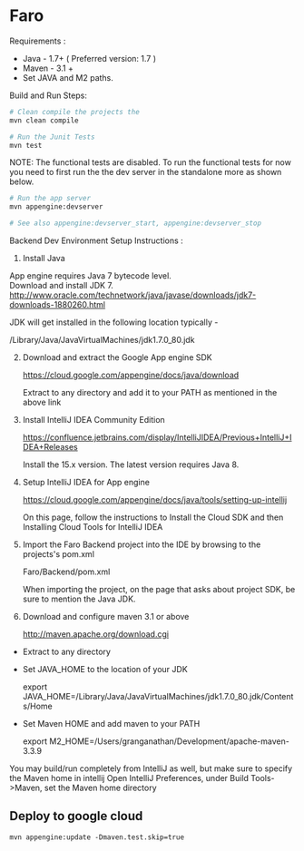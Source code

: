 Faro
=============================

Requirements : 
* Java - 1.7+ ( Preferred version: 1.7 ) 
* Maven - 3.1 +
* Set JAVA and M2 paths.


Build and Run Steps: 
```sh
# Clean compile the projects the 
mvn clean compile
```

```sh
# Run the Junit Tests
mvn test
````
NOTE: The functional tests are disabled. To run the functional tests for now you need to first run the the dev server in the standalone more as shown below. 

```sh
# Run the app server 
mvn appengine:devserver

# See also appengine:devserver_start, appengine:devserver_stop
```

Backend Dev Environment Setup Instructions :

1. Install Java

  App engine requires Java 7 bytecode level.  
  Download and install JDK 7. 
  http://www.oracle.com/technetwork/java/javase/downloads/jdk7-downloads-1880260.html

  JDK will get installed in the following location typically -

  /Library/Java/JavaVirtualMachines/jdk1.7.0_80.jdk


2. Download and extract the Google App engine SDK

   https://cloud.google.com/appengine/docs/java/download

   Extract to any directory and add it to your PATH as mentioned in the above link

3. Install IntelliJ IDEA Community Edition

   https://confluence.jetbrains.com/display/IntelliJIDEA/Previous+IntelliJ+IDEA+Releases

   Install the 15.x version. The latest version requires Java 8.


4. Setup IntelliJ IDEA for App engine 

   https://cloud.google.com/appengine/docs/java/tools/setting-up-intellij

   On this page, follow the instructions to Install the Cloud SDK and then Installing Cloud Tools for IntelliJ IDEA

5. Import the Faro Backend project into the IDE by browsing to the projects's pom.xml

   Faro/Backend/pom.xml 

   When importing the project, on the page that asks about project SDK, be sure to mention the Java JDK.

6. Download and configure maven 3.1 or above

   http://maven.apache.org/download.cgi

  - Extract to any directory 
  - Set JAVA_HOME to the location of your JDK

    export JAVA_HOME=/Library/Java/JavaVirtualMachines/jdk1.7.0_80.jdk/Contents/Home  

  - Set Maven HOME and add maven to your PATH
  
    export M2_HOME=/Users/granganathan/Development/apache-maven-3.3.9

You may build/run completely from IntelliJ as well, but make sure to specify the Maven home in intellij
Open IntelliJ Preferences, under Build Tools->Maven, set the Maven home directory

## Deploy to google cloud
```
mvn appengine:update -Dmaven.test.skip=true
```
